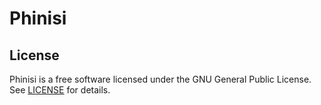 # Phinisi

## License

Phinisi is a free software licensed under the GNU General Public License.
See [LICENSE](LICENSE) for details.
